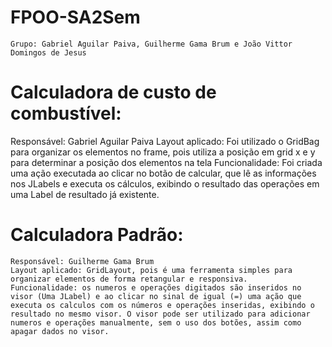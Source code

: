 # FPOO-SA2Sem
    Grupo: Gabriel Aguilar Paiva, Guilherme Gama Brum e João Vittor Domingos de Jesus

# Calculadora de custo de combustível:
Responsável: Gabriel Aguilar Paiva
Layout aplicado: Foi utilizado o GridBag para organizar os elementos no frame, pois utiliza a posição em grid x e y para determinar a posição dos elementos na tela
Funcionalidade: Foi criada uma ação executada ao clicar no botão de calcular, que lê as informações nos JLabels e executa os cálculos, exibindo o resultado das operações em uma Label de resultado já existente.

# Calculadora Padrão:
    Responsável: Guilherme Gama Brum
    Layout aplicado: GridLayout, pois é uma ferramenta simples para organizar elementos de forma retangular e responsiva.
    Funcionalidade: os numeros e operações digitados são inseridos no visor (Uma JLabel) e ao clicar no sinal de igual (=) uma ação que executa os calculos com os números e operações inseridas, exibindo o resultado no mesmo visor. O visor pode ser utilizado para adicionar numeros e operações manualmente, sem o uso dos botões, assim como apagar dados no visor.
